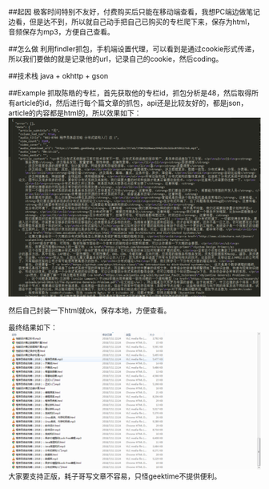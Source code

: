 ##起因
极客时间特别不友好，付费购买后只能在移动端查看，我想PC端边做笔记边看，但是达不到，所以就自己动手把自己已购买的专栏爬下来，保存为html，音频保存为mp3，方便自己查看。

##怎么做
利用findler抓包，手机端设置代理，可以看到是通过cookie形式传递，所以我们要做的就是记录他的url，记录自己的cookie，然后coding。

##技术栈
java + okhttp + gson

##Example
抓取陈皓的专栏，首先获取他的专栏id，抓包分析是48，然后取得所有article的id，然后进行每个篇文章的抓包，api还是比较友好的，都是json，article的内容都是html的，所以效果如下：
![download](./snapshot/snapshot1.png)

然后自己封装一下html就ok，保存本地，方便查看。

最终结果如下：
![download](./snapshot/snapshot2.png)
大家要支持正版，耗子哥写文章不容易，只怪geektime不提供便利。